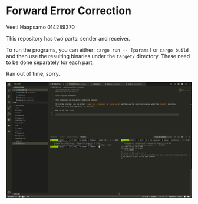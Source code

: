 # Forward Error Correction

Veeti Haapsamo 014289370

This repository has two parts: sender and receiver.

To run the programs, you can either: `cargo run -- [params]` or `cargo build` and then use the resulting binaries under the `target/` directory. These need to be done separately for each part.

Ran out of time, sorry.

![screenshot](./screenshot.png)
